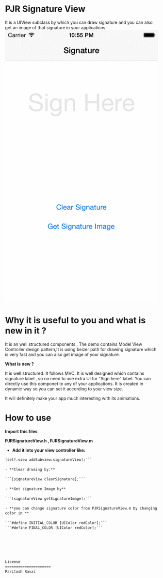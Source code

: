 PJR Signature View
=====================

It is a UIView subclass by which you can draw signature and you can also get an image of that signature in your applications.
![Crappy gif ahoy!](images/PJRSignature.gif)


Why it is useful to you and what is new in it ?
===============================================================

It is an well structured components , The demo contains Model View Controller design pattern,It is using beizer path for drawing signature which is very fast and you can also get image of your signature.

**What is new ?**

It is well structured.
It follows MVC.
It is well designed which contains signature label , so no need to use extra UI for "Sign here" label. You can directly use this componet to any of your applications.
It is created in dynamic way so you can set it according to your view size.


It will definitely make your app much interesting with its animations.


How to use
=====================

**Import this files**

**PJRSignatureView.h , PJRSignatureView.m**


- **Add it into your view controller like:** 

```signatureView= [[PJRSignatureView alloc] initWithFrame:CGRectMake(0, 0, self.view.bounds.size.width, 300)];
[self.view addSubview:signatureView];```

- **Clear drwaing by:** 

```[signatureView clearSignature];```

- **Get signature Image by** 

```[signatureView getSignatureImage];```

- **you can change signature color from PJRSignatureView.m by changing color in ** 

```#define INITIAL_COLOR [UIColor redColor];```
```#define FINAL_COLOR [UIColor redColor];```



     
    
    
License
=====================
Paritosh Raval


